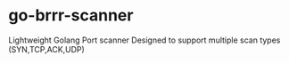 # go-brrr-scanner
Lightweight Golang Port scanner
Designed to support multiple scan types (SYN,TCP,ACK,UDP)

